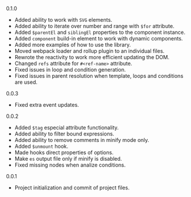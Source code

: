 0.1.0
- Added ability to work with `SVG` elements.
- Added ability to iterate over number and range with `$for` attribute.
- Added `$parentEl` and `siblingEl` properties to the component instance.
- Added `component` build-in element to work with dynamic components.
- Added more examples of how to use the library.
- Moved webpack loader and rollup plugin to an individual files.
- Rewrote the reactivity to work more efficient updating the DOM.
- Changed `refs` attribute for `#<ref-name>` attribute.
- Fixed issues in loop and condition generation.
- Fixed issues in parent resolution when template, loops and conditions are used.

0.0.3
- Fixed extra event updates.

0.0.2
- Added `$tag` especial attribute functionality.
- Added ability to filter bound expressions.
- Added ability to remove comments in minify mode only.
- Added `$unmount` hook.
- Made hooks direct properties of options.
- Make `es` output file only if minify is disabled.
- Fixed missing nodes when analize conditions.

0.0.1
- Project initialization and commit of project files.